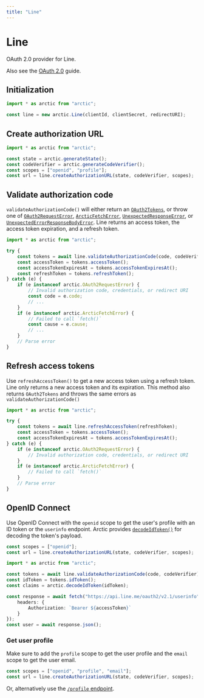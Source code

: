 ```yaml
---
title: "Line"
---
```


# Line

OAuth 2.0 provider for Line.

Also see the [OAuth 2.0](/guides/oauth2) guide.

## Initialization

```ts
import * as arctic from "arctic";

const line = new arctic.Line(clientId, clientSecret, redirectURI);
```

## Create authorization URL

```ts
import * as arctic from "arctic";

const state = arctic.generateState();
const codeVerifier = arctic.generateCodeVerifier();
const scopes = ["openid", "profile"];
const url = line.createAuthorizationURL(state, codeVerifier, scopes);
```

## Validate authorization code

`validateAuthorizationCode()` will either return an [`OAuth2Tokens`](/reference/main/OAuth2Tokens), or throw one of [`OAuth2RequestError`](/reference/main/OAuth2RequestError), [`ArcticFetchError`](/reference/main/ArcticFetchError), [`UnexpectedResponseError`](/reference/main/UnexpectedResponseError), or [`UnexpectedErrorResponseBodyError`](/reference/main/UnexpectedErrorResponseBodyError). Line returns an access token, the access token expiration, and a refresh token.

```ts
import * as arctic from "arctic";

try {
	const tokens = await line.validateAuthorizationCode(code, codeVerifier);
	const accessToken = tokens.accessToken();
	const accessTokenExpiresAt = tokens.accessTokenExpiresAt();
	const refreshToken = tokens.refreshToken();
} catch (e) {
	if (e instanceof arctic.OAuth2RequestError) {
		// Invalid authorization code, credentials, or redirect URI
		const code = e.code;
		// ...
	}
	if (e instanceof arctic.ArcticFetchError) {
		// Failed to call `fetch()`
		const cause = e.cause;
		// ...
	}
	// Parse error
}
```

## Refresh access tokens

Use `refreshAccessToken()` to get a new access token using a refresh token. Line only returns a new access token and its expiration. This method also returns `OAuth2Tokens` and throws the same errors as `validateAuthorizationCode()`

```ts
import * as arctic from "arctic";

try {
	const tokens = await line.refreshAccessToken(refreshToken);
	const accessToken = tokens.accessToken();
	const accessTokenExpiresAt = tokens.accessTokenExpiresAt();
} catch (e) {
	if (e instanceof arctic.OAuth2RequestError) {
		// Invalid authorization code, credentials, or redirect URI
	}
	if (e instanceof arctic.ArcticFetchError) {
		// Failed to call `fetch()`
	}
	// Parse error
}
```

## OpenID Connect

Use OpenID Connect with the `openid` scope to get the user's profile with an ID token or the `userinfo` endpoint. Arctic provides [`decodeIdToken()`](/reference/main/decodeIdToken) for decoding the token's payload.

```ts
const scopes = ["openid"];
const url = line.createAuthorizationURL(state, codeVerifier, scopes);
```

```ts
import * as arctic from "arctic";

const tokens = await line.validateAuthorizationCode(code, codeVerifier);
const idToken = tokens.idToken();
const claims = arctic.decodeIdToken(idToken);
```

```ts
const response = await fetch("https://api.line.me/oauth2/v2.1/userinfo", {
	headers: {
		Authorization: `Bearer ${accessToken}`
	}
});
const user = await response.json();
```

### Get user profile

Make sure to add the `profile` scope to get the user profile and the `email` scope to get the user email.

```ts
const scopes = ["openid", "profile", "email"];
const url = line.createAuthorizationURL(state, codeVerifier, scopes);
```

Or, alternatively use the [`/profile` endpoint](https://developers.line.biz/en/reference/line-login/#get-user-profile).
